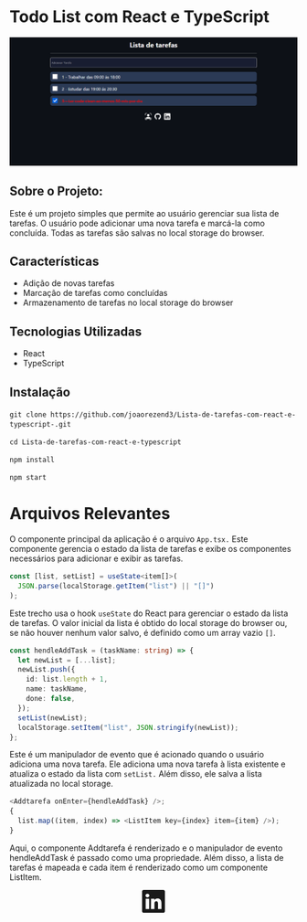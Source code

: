 # Todo List com React e TypeScript

![Screenshot](https://github.com/joaorezend3/Lista-de-tarefas-com-react-e-typescript-/blob/master/src/imgs/lista_img.png)

## Sobre o Projeto:

Este é um projeto simples que permite ao usuário gerenciar sua lista de tarefas. O usuário pode adicionar uma nova tarefa e marcá-la como concluída. Todas as tarefas são salvas no local storage do browser.

## Características

- Adição de novas tarefas
- Marcação de tarefas como concluídas
- Armazenamento de tarefas no local storage do browser

## Tecnologias Utilizadas

- React
- TypeScript

## Instalação

`git clone https://github.com/joaorezend3/Lista-de-tarefas-com-react-e-typescript-.git`

`cd Lista-de-tarefas-com-react-e-typescript`

`npm install`

`npm start`

# Arquivos Relevantes

O componente principal da aplicação é o arquivo `App.tsx.` Este componente gerencia o estado da lista de tarefas e exibe os componentes necessários para adicionar e exibir as tarefas.

```typescript
const [list, setList] = useState<item[]>(
  JSON.parse(localStorage.getItem("list") || "[]")
);
```

Este trecho usa o hook `useState` do React para gerenciar o estado da lista de tarefas. O valor inicial da lista é obtido do local storage do browser ou, se não houver nenhum valor salvo, é definido como um array vazio `[]`.

```typescript
const hendleAddTask = (taskName: string) => {
  let newList = [...list];
  newList.push({
    id: list.length + 1,
    name: taskName,
    done: false,
  });
  setList(newList);
  localStorage.setItem("list", JSON.stringify(newList));
};
```

Este é um manipulador de evento que é acionado quando o usuário adiciona uma nova tarefa. Ele adiciona uma nova tarefa à lista existente e atualiza o estado da lista com `setList.` Além disso, ele salva a lista atualizada no local storage.

```typescript
<Addtarefa onEnter={hendleAddTask} />;
{
  list.map((item, index) => <ListItem key={index} item={item} />);
}
```

Aqui, o componente Addtarefa é renderizado e o manipulador de evento hendleAddTask é passado como uma propriedade. Além disso, a lista de tarefas é mapeada e cada item é renderizado como um componente ListItem.

<p align="center">
<a href="https://www.linkedin.com/in/jo%C3%A3o-rezende-b3aa4821b/" ><svg xmlns="http://www.w3.org/2000/svg" width="40" height="40" fill="currentColor" class="bi bi-linkedin" viewBox="0 0 16 16">
  <path d="M0 1.146C0 .513.526 0 1.175 0h13.65C15.474 0 16 .513 16 1.146v13.708c0 .633-.526 1.146-1.175 1.146H1.175C.526 16 0 15.487 0 14.854V1.146zm4.943 12.248V6.169H2.542v7.225h2.401zm-1.2-8.212c.837 0 1.358-.554 1.358-1.248-.015-.709-.52-1.248-1.342-1.248-.822 0-1.359.54-1.359 1.248 0 .694.521 1.248 1.327 1.248h.016zm4.908 8.212V9.359c0-.216.016-.432.08-.586.173-.431.568-.878 1.232-.878.869 0 1.216.662 1.216 1.634v3.865h2.401V9.25c0-2.22-1.184-3.252-2.764-3.252-1.274 0-1.845.7-2.165 1.193v.025h-.016a5.54 5.54 0 0 1 .016-.025V6.169h-2.4c.03.678 0 7.225 0 7.225h2.4z"/>
</svg></a><p>

